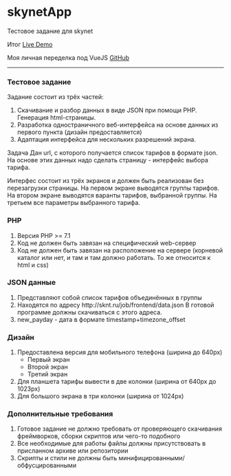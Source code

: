 # skynetApp
Тестовое задание для skynet

Итог
<a href="https://turbofergus.000webhostapp.com/">Live Demo</a>

Моя личная переделка под VueJS
<a href="https://github.com/Doomer94/skynetApp-on-VueJS/">GitHub</a>

<hr>
<h3>Тестовое задание</h3>
<p>Задание состоит из трёх частей:</p>
<ol>
  <li>Скачивание и разбор данных в виде JSON при помощи PHP. Генерация html-страницы.</li>
  <li>Разработка одностраничного веб-интерфейса на основе данных из первого пункта (дизайн предоставляется)</li>
  <li>Адаптация интерфейса для нескольких разрешений экрана.</li>
</ol>
Задача
Дан url, с которого получается список тарифов в формате json. На основе этих данных надо сделать страницу - интерфейс выбора тарифа.

Интерфес состоит из трёх экранов и должен быть реализован без перезагрузки страницы. На первом экране выводятся группы тарифов. На втором экране выводятся варанты тарифов, выбранной группы. На третьем все параметры выбранного тарифа.

<h3>PHP</h3>
<ol>
  <li>Версия PHP >= 7.1</li>
  <li>Код не должен быть завязан на специфический web-сервер</li>
  <li>Код не должен быть завязан на расположение на сервере (корневой каталог или нет, и там и там должно работать. То же относится к html и css)</li>
</ol>

<h3>JSON данные</h3>
<ol>
  <li>Представляют собой список тарифов объединённых в группы</li>
  <li>Находятся по адресу http://sknt.ru/job/frontend/data.json В готовой программе должны скачиваться с этого адреса.</li>
  <li>new_payday - дата в формате timestamp+timezone_offset</li>
</ol>
<h3>Дизайн</h3>
<ol>
  <li>Предоставлена версия для мобильного телефона (ширина до 640px)
    <ul>
      <li>Первый экран</li>
      <li>Второй экран</li>
      <li>Третий экран</li>
    </ul>
  </li>
  <li>Для планшета тарифы вывести в две колонки (ширина от 640px до 1023px)</li>
  <li>Для большого экрана в три колонки (ширина от 1024px)</li>
</ol>
<h3>Дополнительные требования</h3>
<ol>
  <li>Готовое задание не должно требовать от проверяющего скачивания фреймворков, сборки скриптов или чего-то подобного</li>
  <li>Все необходимые для работы файлы должны присутствовать в присланном архиве или репозитории</li>
  <li>Скрипты и стили не должны быть минифицированными/обфусцированными</li>
</ol>
